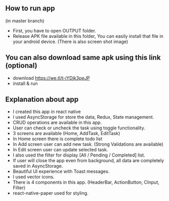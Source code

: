 
## How to run app

(in master branch)
- First, you have to open OUTPUT folder.
- Release APK file available in this folder, You can easily install that file in your android device.
(There is also screen shot image)

## You can also download same apk using this link (optional)
- download https://we.tl/t-iYDjk3peJP
- install & run

## Explanation about app
- I created this app in react native
- I used AsyncStorage for store the data, Redux, State management.
- CRUD operations are available in this app.
- User can check or uncheck the task using toggle functionality.
- 3 screens are available (Home, AddTask, EditTask)
- In Home screen there is complete todo list
- In Add screen user can add new task. (Strong Validations are available)
- In Edit screen user can update selected task.
- I also used the filter for display [All / Pending / Completed] list.
- If user will close the app even from background, all data are completely saved in AsyncStorage.
- Beautiful UI experience with Toast messages.
- I used vector icons.
- There is 4 components in this app. (HeaderBar, ActionButton, CInput, Filter)
- react-native-paper used for styling.
